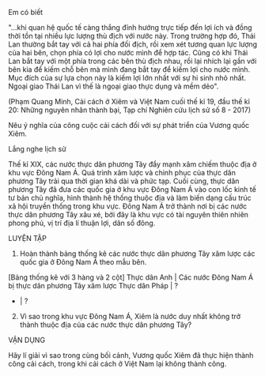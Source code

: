 Em có biết

"...khi quan hệ quốc tế càng thắng đỉnh hướng trực tiếp đến lợi ích và đồng thời tồn tại nhiều lực lượng thù địch với nước này. Trong trường hợp đó, Thái Lan thường bắt tay với cả hai phía đối địch, rồi xem xét tương quan lực lượng của hai bên, chọn phía có lợi cho nước mình để hợp tác. Cũng có khi Thái Lan bắt tay với một phía trong các bên thù địch nhau, rồi lại nhích lại gần với bên kia để kiếm chỗ bên mà mình đang bắt tay để kiếm lợi cho nước mình. Mục đích của sự lựa chọn này là kiếm lợi lớn nhất với sự hi sinh nhỏ nhất. Ngoại giao Thái Lan vì thế là ngoại giao thực dụng và mềm dẻo".

(Phạm Quang Minh, Cải cách ở Xiêm và Việt Nam cuối thế kỉ 19, đầu thế kỉ 20: Những nguyên nhân thành bại, Tạp chí Nghiên cứu lịch sử số 8 - 2017)

Nêu ý nghĩa của công cuộc cải cách đối với sự phát triển của Vương quốc Xiêm.

Lắng nghe lịch sử

Thế kỉ XIX, các nước thực dân phương Tây đẩy mạnh xâm chiếm thuộc địa ở khu vực Đông Nam Á. Quá trình xâm lược và chinh phục của thực dân phương Tây trải qua thời gian khá dài và phức tạp. Cuối cùng, thực dân phương Tây đã đưa các quốc gia ở khu vực Đông Nam Á vào con lốc kinh tế tư bản chủ nghĩa, hình thành hệ thống thuộc địa và làm biến dạng cấu trúc xã hội truyền thống trong khu vực. Đông Nam Á trở thành nơi bị các nước thực dân phương Tây xâu xé, bởi đây là khu vực có tài nguyên thiên nhiên phong phú, vị trí địa lí thuận lợi, dân số đông.

LUYỆN TẬP

1. Hoàn thành bảng thống kê các nước thực dân phương Tây xâm lược các quốc gia ở Đông Nam Á theo mẫu bên.

[Bảng thống kê với 3 hàng và 2 cột]
Thực dân Anh | Các nước Đông Nam Á bị thực dân phương Tây xâm lược
Thực dân Pháp | ?
- | ?

2. Vì sao trong khu vực Đông Nam Á, Xiêm là nước duy nhất không trở thành thuộc địa của các nước thực dân phương Tây?

VẬN DỤNG

Hãy lí giải vì sao trong cùng bối cảnh, Vương quốc Xiêm đã thực hiện thành công cải cách, trong khi cải cách ở Việt Nam lại không thành công.